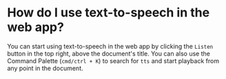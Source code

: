# How do I use text-to-speech in the web app?

You can start using text-to-speech in the web app by clicking the `Listen` button in the top right, above the document's title. You can also use the Command Palette (`cmd/ctrl + K`) to search for `tts` and start playback from any point in the document.
